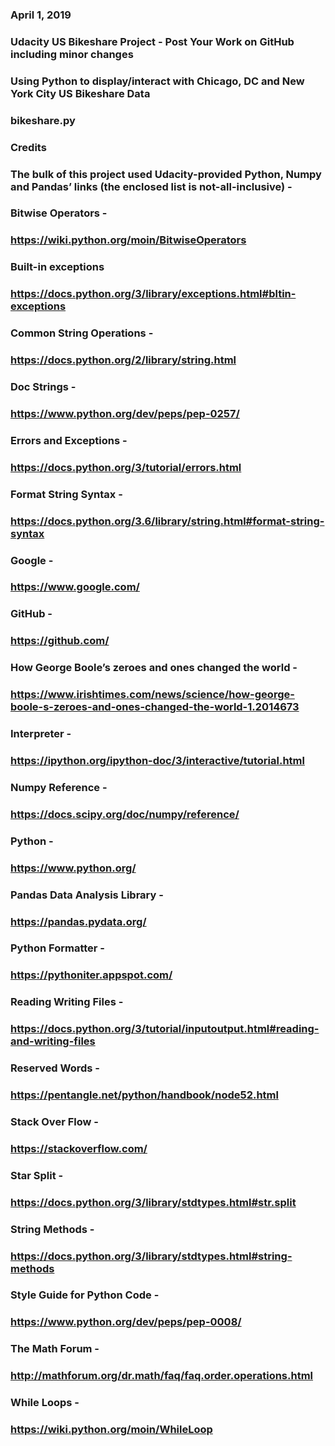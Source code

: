 ### April 1, 2019

### Udacity US Bikeshare Project - Post Your Work on GitHub including minor changes

### Using Python to display/interact with Chicago, DC and New York City US Bikeshare Data

### bikeshare.py

### Credits

### The bulk of this project used Udacity-provided Python, Numpy and Pandas’ links (the enclosed list is not-all-inclusive) -

### Bitwise Operators -

### https://wiki.python.org/moin/BitwiseOperators

### Built-in exceptions

### https://docs.python.org/3/library/exceptions.html#bltin-exceptions

### Common String Operations -

### https://docs.python.org/2/library/string.html

### Doc Strings -

### https://www.python.org/dev/peps/pep-0257/

### Errors and Exceptions -

### https://docs.python.org/3/tutorial/errors.html

### Format String Syntax -

### https://docs.python.org/3.6/library/string.html#format-string-syntax

### Google -

### https://www.google.com/

### GitHub -

### https://github.com/

### How George Boole’s zeroes and ones changed the world -

### https://www.irishtimes.com/news/science/how-george-boole-s-zeroes-and-ones-changed-the-world-1.2014673

### Interpreter -

### https://ipython.org/ipython-doc/3/interactive/tutorial.html

### Numpy Reference -

### https://docs.scipy.org/doc/numpy/reference/

### Python -

### https://www.python.org/

### Pandas Data Analysis Library -

### https://pandas.pydata.org/

### Python Formatter -

### https://pythoniter.appspot.com/

### Reading Writing Files -

### https://docs.python.org/3/tutorial/inputoutput.html#reading-and-writing-files

### Reserved Words -

### https://pentangle.net/python/handbook/node52.html

### Stack Over Flow -

### https://stackoverflow.com/

### Star Split -

### https://docs.python.org/3/library/stdtypes.html#str.split

### String Methods -

### https://docs.python.org/3/library/stdtypes.html#string-methods

### Style Guide for Python Code -

### https://www.python.org/dev/peps/pep-0008/

### The Math Forum -

### http://mathforum.org/dr.math/faq/faq.order.operations.html

### While Loops -

### https://wiki.python.org/moin/WhileLoop
 
